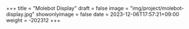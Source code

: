 +++
title = "Molebot Display"
draft = false
image = "img/project/molebot-display.jpg"
showonlyimage = false
date = 2023-12-06T17:57:21+09:00
weight = -202312
+++


